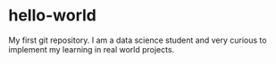 # hello-world
My first git repository. I am a data science student and very curious to implement my learning in real world projects.
